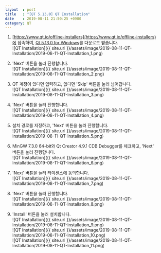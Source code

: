 ```yaml
---
layout  : post
title   : "[QT 5.13.0] QT Installation"
date    : 2019-08-11 21:50:25 +0900
category: QT
---
```


1. [https://www.qt.io/offline-installers](https://www.qt.io/offline-installers)에 접속하여, [Qt 5.13.0 for Windows](http://download.qt.io/official_releases/qt/5.13/5.13.0/qt-opensource-windows-x86-5.13.0.exe)를 다운로드 받습니다.  
![QT Installation]({{ site.url }}/assets/image/2019-08-11-QT-Installation/2019-08-11-QT-Installation_1.png)

2. 'Next' 버튼을 눌러 진행합니다.  
![QT Installation]({{ site.url }}/assets/image/2019-08-11-QT-Installation/2019-08-11-QT-Installation_2.png)

3. QT 계정이 있다면 입력하고, 없다면 'Skip' 버튼을 눌러 넘어갑니다.  
![QT Installation]({{ site.url }}/assets/image/2019-08-11-QT-Installation/2019-08-11-QT-Installation_3.png)

4. 'Next' 버튼을 눌러 진행합니다.  
![QT Installation]({{ site.url }}/assets/image/2019-08-11-QT-Installation/2019-08-11-QT-Installation_4.png)

5. 설치 경로를 지정하고, 'Next' 버튼을 눌러 진행합니다.  
![QT Installation]({{ site.url }}/assets/image/2019-08-11-QT-Installation/2019-08-11-QT-Installation_5.png)

6. MinGW 7.3.0 64-bit와 Qt Creator 4.9.1 CDB Debugger를 체크하고, 'Next' 버튼을 눌러 진행합니다.  
![QT Installation]({{ site.url }}/assets/image/2019-08-11-QT-Installation/2019-08-11-QT-Installation_6.png)

7. 'Next' 버튼을 눌러 라이센스에 동의합니다.  
![QT Installation]({{ site.url }}/assets/image/2019-08-11-QT-Installation/2019-08-11-QT-Installation_7.png)

8. 'Next' 버튼을 눌러 진행합니다.  
![QT Installation]({{ site.url }}/assets/image/2019-08-11-QT-Installation/2019-08-11-QT-Installation_8.png)

9. 'Install' 버튼을 눌러 설치합니다.  
![QT Installation]({{ site.url }}/assets/image/2019-08-11-QT-Installation/2019-08-11-QT-Installation_9.png)  
![QT Installation]({{ site.url }}/assets/image/2019-08-11-QT-Installation/2019-08-11-QT-Installation_10.png)  
![QT Installation]({{ site.url }}/assets/image/2019-08-11-QT-Installation/2019-08-11-QT-Installation_11.png)
